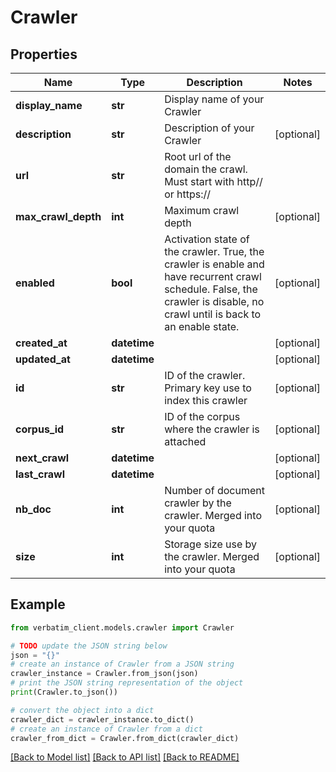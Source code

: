 # Crawler


## Properties

Name | Type | Description | Notes
------------ | ------------- | ------------- | -------------
**display_name** | **str** | Display name of your Crawler | 
**description** | **str** | Description of your Crawler | [optional] 
**url** | **str** | Root url of the domain the crawl. Must start with http// or https:// | 
**max_crawl_depth** | **int** | Maximum crawl depth | [optional] 
**enabled** | **bool** | Activation state of the crawler. True, the crawler is enable and have recurrent crawl schedule. False, the crawler is disable, no crawl until is back to an enable state. | [optional] 
**created_at** | **datetime** |  | [optional] 
**updated_at** | **datetime** |  | [optional] 
**id** | **str** | ID of the crawler. Primary key use to index this crawler | [optional] 
**corpus_id** | **str** | ID of the corpus where the crawler is attached | [optional] 
**next_crawl** | **datetime** |  | [optional] 
**last_crawl** | **datetime** |  | [optional] 
**nb_doc** | **int** | Number of document crawler by the crawler. Merged into your quota | [optional] 
**size** | **int** | Storage size use by the crawler.  Merged into your quota | [optional] 

## Example

```python
from verbatim_client.models.crawler import Crawler

# TODO update the JSON string below
json = "{}"
# create an instance of Crawler from a JSON string
crawler_instance = Crawler.from_json(json)
# print the JSON string representation of the object
print(Crawler.to_json())

# convert the object into a dict
crawler_dict = crawler_instance.to_dict()
# create an instance of Crawler from a dict
crawler_from_dict = Crawler.from_dict(crawler_dict)
```
[[Back to Model list]](../README.md#documentation-for-models) [[Back to API list]](../README.md#documentation-for-api-endpoints) [[Back to README]](../README.md)


